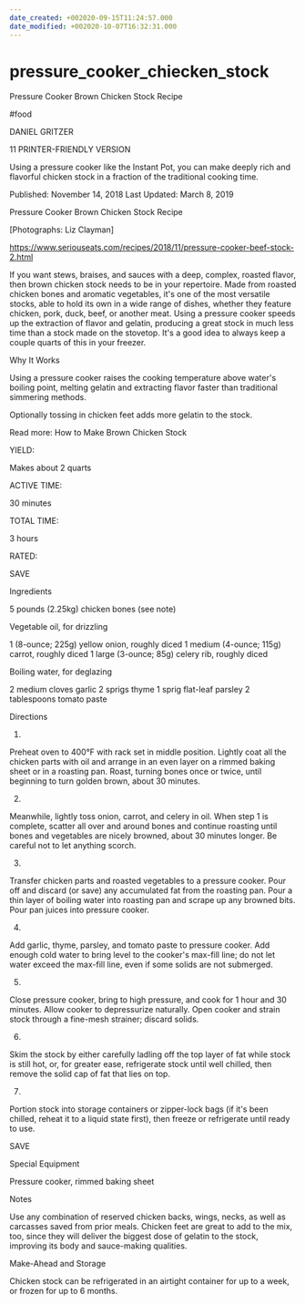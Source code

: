 ```yaml
---
date_created: +002020-09-15T11:24:57.000
date_modified: +002020-10-07T16:32:31.000
---
```


# pressure_cooker_chiecken_stock

Pressure Cooker Brown Chicken Stock Recipe

#food

DANIEL GRITZER

11 PRINTER-FRIENDLY VERSION

Using a pressure cooker like the Instant Pot, you can make deeply rich and flavorful chicken stock in a fraction of the traditional cooking time.

Published: November 14, 2018 Last Updated: March 8, 2019

Pressure Cooker Brown Chicken Stock Recipe

[Photographs: Liz Clayman]

https://www.seriouseats.com/recipes/2018/11/pressure-cooker-beef-stock-2.html

If you want stews, braises, and sauces with a deep, complex, roasted flavor, then brown chicken stock needs to be in your repertoire. Made from roasted chicken bones and aromatic vegetables, it's one of the most versatile stocks, able to hold its own in a wide range of dishes, whether they feature chicken, pork, duck, beef, or another meat. Using a pressure cooker speeds up the extraction of flavor and gelatin, producing a great stock in much less time than a stock made on the stovetop. It's a good idea to always keep a couple quarts of this in your freezer.

Why It Works

Using a pressure cooker raises the cooking temperature above water's boiling point, melting gelatin and extracting flavor faster than traditional simmering methods.

Optionally tossing in chicken feet adds more gelatin to the stock.

Read more: How to Make Brown Chicken Stock

YIELD:

Makes about 2 quarts

ACTIVE TIME:

30 minutes

TOTAL TIME:

3 hours

RATED:

    
 SAVE

Ingredients

5 pounds (2.25kg) chicken bones (see note)

Vegetable oil, for drizzling

1 (8-ounce; 225g) yellow onion, roughly diced
1 medium (4-ounce; 115g) carrot, roughly diced
1 large (3-ounce; 85g) celery rib, roughly diced

Boiling water, for deglazing

2 medium cloves garlic
2 sprigs thyme
1 sprig flat-leaf parsley
2 tablespoons tomato paste

Directions

1.

Preheat oven to 400°F with rack set in middle position. Lightly coat all the chicken parts with oil and arrange in an even layer on a rimmed baking sheet or in a roasting pan. Roast, turning bones once or twice, until beginning to turn golden brown, about 30 minutes.

2.

Meanwhile, lightly toss onion, carrot, and celery in oil. When step 1 is complete, scatter all over and around bones and continue roasting until bones and vegetables are nicely browned, about 30 minutes longer. Be careful not to let anything scorch.

3.

Transfer chicken parts and roasted vegetables to a pressure cooker. Pour off and discard (or save) any accumulated fat from the roasting pan. Pour a thin layer of boiling water into roasting pan and scrape up any browned bits. Pour pan juices into pressure cooker.

4.

Add garlic, thyme, parsley, and tomato paste to pressure cooker. Add enough cold water to bring level to the cooker's max-fill line; do not let water exceed the max-fill line, even if some solids are not submerged.

5.

Close pressure cooker, bring to high pressure, and cook for 1 hour and 30 minutes. Allow cooker to depressurize naturally. Open cooker and strain stock through a fine-mesh strainer; discard solids.

6.

Skim the stock by either carefully ladling off the top layer of fat while stock is still hot, or, for greater ease, refrigerate stock until well chilled, then remove the solid cap of fat that lies on top.

7.

Portion stock into storage containers or zipper-lock bags (if it's been chilled, reheat it to a liquid state first), then freeze or refrigerate until ready to use.

 SAVE

Special Equipment

Pressure cooker, rimmed baking sheet

Notes

Use any combination of reserved chicken backs, wings, necks, as well as carcasses saved from prior meals. Chicken feet are great to add to the mix, too, since they will deliver the biggest dose of gelatin to the stock, improving its body and sauce-making qualities.

Make-Ahead and Storage

Chicken stock can be refrigerated in an airtight container for up to a week, or frozen for up to 6 months.
